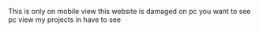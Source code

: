This is only on mobile view this website is damaged on pc you want to see pc view my projects in have to see 
